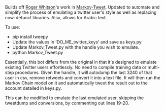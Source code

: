 Builds off [Roger Whitson](https://github.com/rogerwhitson/Markov-Tweet)'s work in [Markov-Tweet](https://github.com/rogerwhitson/Markov-Tweet). Updated to automate and simplify the process of emulating a twitter user's style as well as replacing now-defunct libraries. Also, allows for Arabic text.

To use:
* pip install tweepy
* Update the values in 'DO_ME_twitter_keys' and save as keys.py
* Update Markov_Tweet.py with the handle you wish to emulate.
* python Markov_Tweet.py 


Essentially, this bot differs from the original in that it's designed to emulate existing Twitter users effortlessly. No need to compile training data or multi-step procedures. Given the handle, it will autodump the last 3240 of that user in csv, remove retweets and convert it into a text file. It will then run the Markov Chain model on it and automatically tweet the result out to the account detailed in keys.py.

This can be modified to emulate the last emulated user, skipping the tweetdump and conversions, by commenting out lines 19-20.
